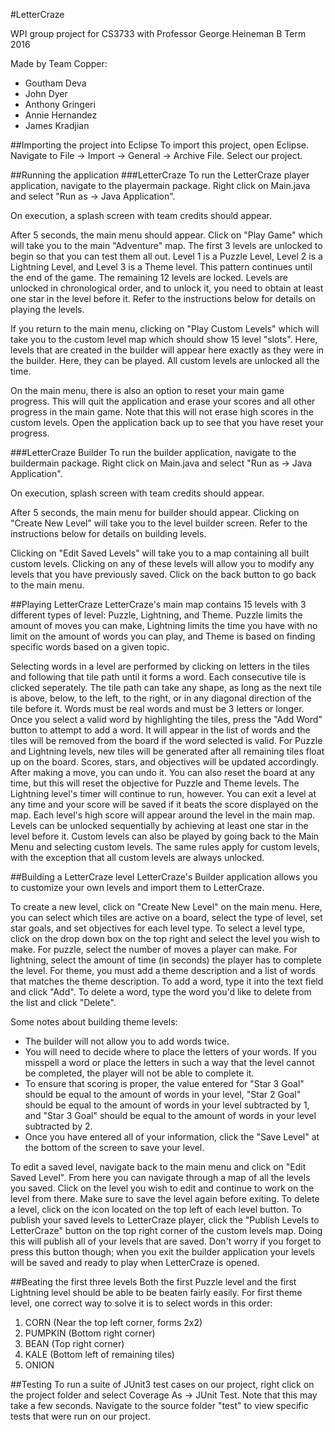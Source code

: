 #LetterCraze

WPI group project for CS3733 with Professor George Heineman
B Term 2016

Made by Team Copper:
* Goutham Deva
* John Dyer
* Anthony Gringeri
* Annie Hernandez
* James Kradjian

##Importing the project into Eclipse
To import this project, open Eclipse. Navigate to File -> Import -> General -> Archive File. Select our project.

##Running the application
###LetterCraze
To run the LetterCraze player application, navigate to the playermain package. Right click on Main.java and select "Run as -> Java Application". 

On execution, a splash screen with team credits should appear.

After 5 seconds, the main menu should appear. Click on "Play Game" which will take you to the main "Adventure" map. The first 3 levels are unlocked to begin so that you can test them all out. Level 1 is a Puzzle Level, Level 2 is a Lightning Level, and Level 3 is a Theme level. This pattern continues until the end of the game. The remaining 12 levels are locked. Levels are unlocked in chronological order, and to unlock it, you need to obtain at least one star in the level before it. Refer to the instructions below for details on playing the levels.

If you return to the main menu, clicking on "Play Custom Levels" which will take you to the custom level map which should show 15 level "slots". Here, levels that are created in the builder will appear here exactly as they were in the builder. Here, they can be played. All custom levels are unlocked all the time. 

On the main menu, there is also an option to reset your main game progress. This will quit the application and erase your scores and all other progress in the main game. Note that this will not erase high scores in the custom levels. Open the application back up to see that you have reset your progress. 

###LetterCraze Builder
To run the builder application, navigate to the buildermain package. Right click on Main.java and select "Run as -> Java Application". 

On execution, splash screen with team credits should appear.

After 5 seconds, the main menu for builder should appear. Clicking on "Create New Level" will take you to the level builder screen. Refer to the instructions below for details on building levels.

Clicking on "Edit Saved Levels" will take you to a map containing all built custom levels. Clicking on any of these levels will allow you to modify any levels that you have previously saved. Click on the back button to go back to the main menu.

##Playing LetterCraze
LetterCraze's main map contains 15 levels with 3 different types of level: Puzzle, Lightning, and Theme. Puzzle limits the amount of moves you can make, Lightning limits the time you have with no limit on the amount of words you can play, and Theme is based on finding specific words based on a given topic. 

Selecting words in a level are performed by clicking on letters in the tiles and following that tile path until it forms a word. Each consecutive tile is clicked seperately. The tile path can take any shape, as long as the next tile is above, below, to the left, to the right, or in any diagonal direction of the tile before it. Words must be real words and must be 3 letters or longer. Once you select a valid word by highlighting the tiles, press the "Add Word" button to attempt to add a word. It will appear in the list of words and the tiles will be removed from the board if the word selected is valid. For Puzzle and Lightning levels, new tiles will be generated after all remaining tiles float up on the board. Scores, stars, and objectives will be updated accordingly. After making a move, you can undo it. You can also reset the board at any time, but this will reset the objective for Puzzle and Theme levels. The Lightning level's timer will continue to run, however. You can exit a level at any time and your score will be saved if it beats the score displayed on the map. Each level's high score will appear around the level in the main map. Levels can be unlocked sequentially by achieving at least one star in the level before it. Custom levels can also be played by going back to the Main Menu and selecting custom levels. The same rules apply for custom levels, with the exception that all custom levels are always unlocked. 

##Building a LetterCraze level
LetterCraze's Builder application allows you to customize your own levels and import them to LetterCraze.
 
To create a new level, click on "Create New Level" on the main menu. Here, you can select which tiles are active on a board, select the type of level, set star goals, and set objectives for each level type. To select a level type, click on the drop down box on the top right and select the level you wish to make. For puzzle, select the number of moves a player can make. For lightning, select the amount of time (in seconds) the player has to complete the level. For theme, you must add a theme description and a list of words that matches the theme description. To add a word, type it into the text field and click "Add". To delete a word, type the word you'd like to delete from the list and click "Delete". 

Some notes about building theme levels:
* The builder will not allow you to add words twice. 
* You will need to decide where to place the letters of your words. If you misspell a word or place the letters in such a way that the level cannot be completed, the player will not be able to complete it.
* To ensure that scoring is proper, the value entered for "Star 3 Goal" should be equal to the amount of words in your level, "Star 2 Goal" should be equal to the amount of words in your level subtracted by 1, and "Star 3 Goal" should be equal to the amount of words in your level subtracted by 2. 
* Once you have entered all of your information, click the "Save Level" at the bottom of the screen to save your level.
 
To edit a saved level, navigate back to the main menu and click on "Edit Saved Level". From here you can navigate through a map of all the levels you saved. Click on the level you wish to edit and continue to work on the level from there. Make sure to save the level again before exiting. To delete a level, click on the icon located on the top left of each level button. To publish your saved levels to LetterCraze player, click the "Publish Levels to LetterCraze" button on the top right corner of the custom levels map. Doing this will publish all of your levels that are saved. Don't worry if you forget to press this button though; when you exit the builder application your levels will be saved and ready to play when LetterCraze is opened.

##Beating the first three levels
Both the first Puzzle level and the first Lightning level should be able to be beaten fairly easily. For first theme level, one correct way to solve it is to select words in this order:
1) CORN (Near the top left corner, forms 2x2)
2) PUMPKIN (Bottom right corner)
3) BEAN (Top right corner)
4) KALE (Bottom left of remaining tiles)
5) ONION

##Testing
To run a suite of JUnit3 test cases on our project, right click on the project folder and select Coverage As -> JUnit Test. Note that this may take a few seconds. Navigate to the source folder "test" to view specific tests that were run on our project.